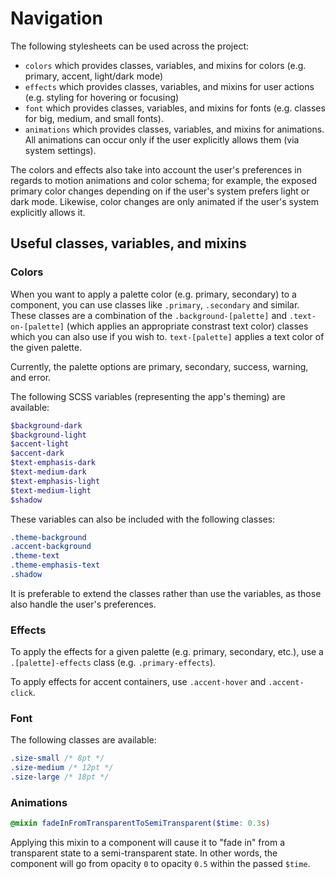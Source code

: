 # Navigation

The following stylesheets can be used across the project:
- ``colors`` which provides classes, variables, and mixins for colors (e.g. primary, accent, light/dark mode)
- ``effects`` which provides classes, variables, and mixins for user actions (e.g. styling for hovering or focusing)
- ``font`` which provides classes, variables, and mixins for fonts (e.g. classes for big, medium, and small fonts).
- ``animations`` which provides classes, variables, and mixins for animations. All animations can occur only if the user explicitly allows them (via system settings).

The colors and effects also take into account the user's preferences in regards to motion animations and color schema; for example, the exposed primary color changes depending on if the user's system prefers light or dark mode. Likewise, color changes are only animated if the user's system explicitly allows it.

## Useful classes, variables, and mixins
### Colors

When you want to apply a palette color (e.g. primary, secondary) to a component, you can use classes like ``.primary``, ``.secondary`` and similar.
These classes are a combination of the ``.background-[palette]`` and ``.text-on-[palette]`` (which applies an appropriate constrast text color) classes which you can also use if you wish to. ``text-[palette]`` applies a text color of the given palette.

Currently, the palette options are primary, secondary, success, warning, and error.

The following SCSS variables (representing the app's theming) are available:
```scss
$background-dark
$background-light
$accent-light
$accent-dark
$text-emphasis-dark
$text-medium-dark
$text-emphasis-light
$text-medium-light
$shadow
```

These variables can also be included with the following classes:
```css
.theme-background
.accent-background
.theme-text
.theme-emphasis-text
.shadow
```

It is preferable to extend the classes rather than use the variables, as those also handle the user's preferences.

### Effects
To apply the effects for a given palette (e.g. primary, secondary, etc.), use a
``.[palette]-effects`` class (e.g. ``.primary-effects``).

To apply effects for accent containers, use ``.accent-hover`` and ``.accent-click``.


### Font
The following classes are available:
```css
.size-small /* 8pt */
.size-medium /* 12pt */
.size-large /* 18pt */
```

### Animations
```scss
@mixin fadeInFromTransparentToSemiTransparent($time: 0.3s)
```
Applying this mixin to a component will cause it to "fade in" from a transparent state to a semi-transparent state. In other words, the component will go from opacity ``0`` to opacity ``0.5`` within the passed ``$time``.
